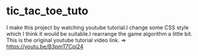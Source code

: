 # tic_tac_toe_tuto
I make this project by watching youtube tutorial.I change some CSS style which I think it would be suitable.I rearrange the game algorithm a little bit.
This is the original youtube tutorial video link. => https://youtu.be/B3pmT7Cpi24

